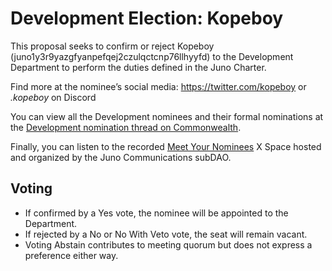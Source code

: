 # Development Election: Kopeboy

This proposal seeks to confirm or reject Kopeboy (juno1y3r9yazgfyanpefqej2czulqctcnp76llhyyfd) to the Development Department to perform the duties defined in the Juno Charter.

Find more at the nominee’s social media: https://twitter.com/kopeboy or _.kopeboy_ on Discord

You can view all the Development nominees and their formal nominations at the [Development nomination thread on Commonwealth](https://commonwealth.im/juno/discussion/14948-juno-charter-development-departmentnominations-round-2-closed?comment=72552).

Finally, you can listen to the recorded [Meet Your Nominees](https://open.spotify.com/episode/3viz38oqdkWU3EPWDXWJb4) X Space hosted and organized by the Juno Communications subDAO.

## Voting

- If confirmed by a Yes vote, the nominee will be appointed to the Department.
- If rejected by a No or No With Veto vote, the seat will remain vacant.
- Voting Abstain contributes to meeting quorum but does not express a preference either way.
